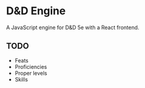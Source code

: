 # D&D Engine

A JavaScript engine for D&D 5e with a React frontend.

## TODO

- Feats
- Proficiencies
- Proper levels
- Skills
